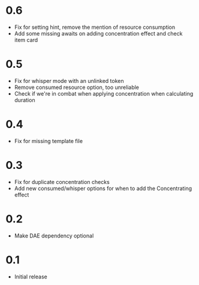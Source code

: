 # 0.6

- Fix for setting hint, remove the mention of resource consumption
- Add some missing awaits on adding concentration effect and check item card

# 0.5

- Fix for whisper mode with an unlinked token
- Remove consumed resource option, too unreliable
- Check if we're in combat when applying concentration when calculating duration

# 0.4

- Fix for missing template file

# 0.3

- Fix for duplicate concentration checks
- Add new consumed/whisper options for when to add the Concentrating effect

# 0.2

- Make DAE dependency optional

# 0.1

- Initial release
